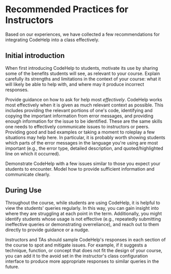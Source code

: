 # Recommended Practices for Instructors

Based on our experiences, we have collected a few recommendations for integrating CodeHelp into a class effectively.


## Initial introduction

When first introducing CodeHelp to students, motivate its use by sharing some of the benefits students will see, as relevant to your course.
Explain carefully its strengths and limitations in the context of your course: what it will likely be able to help with, and where may it produce incorrect responses.

Provide guidance on how to ask for help most *effectively*.
CodeHelp works most effectively when it is given as much relevant context as possible.
This includes providing the relevant portions of one's code, identifying and copying the important information from error messages, and providing enough information for the issue to be identified.
These are the same skills one needs to effectively communicate issues to instructors or peers.
Providing good and bad examples or taking a moment to roleplay a few situations may help here.
In particular, it is probably worth showing students which parts of the error messages in the language you're using are most important (e.g., the error type, detailed description, and quoted/highlighted line on which it occurred).

Demonstrate CodeHelp with a few issues similar to those you expect your students to encounter.
Model how to provide sufficient information and communicate clearly.

## During Use

Throughout the course, while students are using CodeHelp, it is helpful to view the students' queries regularly.
In this way, you can gain insight into where they are struggling at each point in the term.
Additionally, you might identify students whose usage is not effective (e.g., repeatedly submitting ineffective queries or demonstrating overreliance), and reach out to them directly to provide guidance or a nudge.

Instructors and TAs should sample CodeHelp's responses in each section of the course to spot and mitigate issues.
For example, if it suggests a technique, function, or concept that does not fit the design of your course, you can add it to the avoid set in the instructor's class configuration interface to produce more appropriate responses to similar queries in the future.

